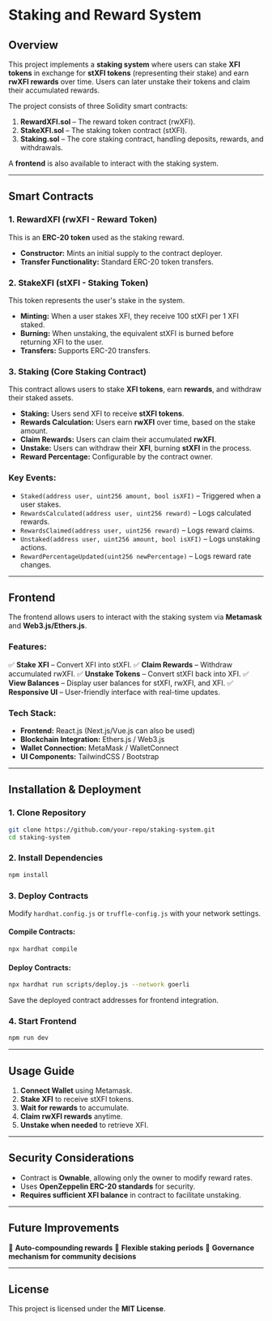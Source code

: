 # Staking and Reward System

## Overview
This project implements a **staking system** where users can stake **XFI tokens** in exchange for **stXFI tokens** (representing their stake) and earn **rwXFI rewards** over time. Users can later unstake their tokens and claim their accumulated rewards.

The project consists of three Solidity smart contracts:
1. **RewardXFI.sol** – The reward token contract (rwXFI).
2. **StakeXFI.sol** – The staking token contract (stXFI).
3. **Staking.sol** – The core staking contract, handling deposits, rewards, and withdrawals.

A **frontend** is also available to interact with the staking system.

---

## Smart Contracts
### **1. RewardXFI (rwXFI - Reward Token)**
This is an **ERC-20 token** used as the staking reward.

- **Constructor:** Mints an initial supply to the contract deployer.
- **Transfer Functionality:** Standard ERC-20 token transfers.

### **2. StakeXFI (stXFI - Staking Token)**
This token represents the user's stake in the system.

- **Minting:** When a user stakes XFI, they receive 100 stXFI per 1 XFI staked.
- **Burning:** When unstaking, the equivalent stXFI is burned before returning XFI to the user.
- **Transfers:** Supports ERC-20 transfers.

### **3. Staking (Core Staking Contract)**
This contract allows users to stake **XFI tokens**, earn **rewards**, and withdraw their staked assets.

- **Staking:** Users send XFI to receive **stXFI tokens**.
- **Rewards Calculation:** Users earn **rwXFI** over time, based on the stake amount.
- **Claim Rewards:** Users can claim their accumulated **rwXFI**.
- **Unstake:** Users can withdraw their **XFI**, burning **stXFI** in the process.
- **Reward Percentage:** Configurable by the contract owner.

### **Key Events:**
- `Staked(address user, uint256 amount, bool isXFI)` – Triggered when a user stakes.
- `RewardsCalculated(address user, uint256 reward)` – Logs calculated rewards.
- `RewardsClaimed(address user, uint256 reward)` – Logs reward claims.
- `Unstaked(address user, uint256 amount, bool isXFI)` – Logs unstaking actions.
- `RewardPercentageUpdated(uint256 newPercentage)` – Logs reward rate changes.

---

## Frontend
The frontend allows users to interact with the staking system via **Metamask** and **Web3.js/Ethers.js**.

### **Features:**
✅ **Stake XFI** – Convert XFI into stXFI.
✅ **Claim Rewards** – Withdraw accumulated rwXFI.
✅ **Unstake Tokens** – Convert stXFI back into XFI.
✅ **View Balances** – Display user balances for stXFI, rwXFI, and XFI.
✅ **Responsive UI** – User-friendly interface with real-time updates.

### **Tech Stack:**
- **Frontend:** React.js (Next.js/Vue.js can also be used)
- **Blockchain Integration:** Ethers.js / Web3.js
- **Wallet Connection:** MetaMask / WalletConnect
- **UI Components:** TailwindCSS / Bootstrap

---

## **Installation & Deployment**
### **1. Clone Repository**
```bash
git clone https://github.com/your-repo/staking-system.git
cd staking-system
```

### **2. Install Dependencies**
```bash
npm install
```

### **3. Deploy Contracts**
Modify `hardhat.config.js` or `truffle-config.js` with your network settings.

#### **Compile Contracts:**
```bash
npx hardhat compile
```

#### **Deploy Contracts:**
```bash
npx hardhat run scripts/deploy.js --network goerli
```

Save the deployed contract addresses for frontend integration.

### **4. Start Frontend**
```bash
npm run dev
```

---

## **Usage Guide**
1. **Connect Wallet** using Metamask.
2. **Stake XFI** to receive stXFI tokens.
3. **Wait for rewards** to accumulate.
4. **Claim rwXFI rewards** anytime.
5. **Unstake when needed** to retrieve XFI.

---

## **Security Considerations**
- Contract is **Ownable**, allowing only the owner to modify reward rates.
- Uses **OpenZeppelin ERC-20 standards** for security.
- **Requires sufficient XFI balance** in contract to facilitate unstaking.

---

## **Future Improvements**
🚀 **Auto-compounding rewards**
🚀 **Flexible staking periods**
🚀 **Governance mechanism for community decisions**

---

## **License**
This project is licensed under the **MIT License**.

